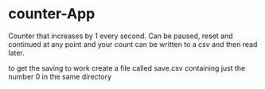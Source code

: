# counter-App
Counter that increases by 1 every second. Can be paused, reset and continued at any point and your count can be written to a csv and then read later.

to get the saving to work create a file called save.csv containing just the number 0 in the same directory

